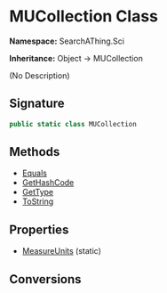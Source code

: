 # MUCollection Class
**Namespace:** SearchAThing.Sci

**Inheritance:** Object → MUCollection

(No Description)

## Signature
```csharp
public static class MUCollection
```
## Methods
- [Equals](MUCollection/Equals.md)
- [GetHashCode](MUCollection/GetHashCode.md)
- [GetType](MUCollection/GetType.md)
- [ToString](MUCollection/ToString.md)
## Properties
- [MeasureUnits](MUCollection/MeasureUnits.md) (static)
## Conversions
